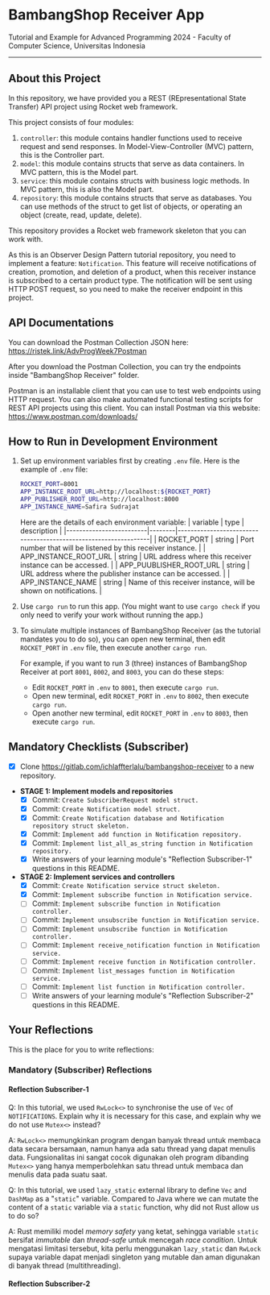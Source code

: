 # BambangShop Receiver App

Tutorial and Example for Advanced Programming 2024 - Faculty of Computer Science, Universitas Indonesia

---

## About this Project

In this repository, we have provided you a REST (REpresentational State Transfer) API project using Rocket web framework.

This project consists of four modules:

1. `controller`: this module contains handler functions used to receive request and send responses.
    In Model-View-Controller (MVC) pattern, this is the Controller part.
2. `model`: this module contains structs that serve as data containers.
    In MVC pattern, this is the Model part.
3. `service`: this module contains structs with business logic methods.
    In MVC pattern, this is also the Model part.
4. `repository`: this module contains structs that serve as databases.
    You can use methods of the struct to get list of objects, or operating an object (create, read, update, delete).

This repository provides a Rocket web framework skeleton that you can work with.

As this is an Observer Design Pattern tutorial repository, you need to implement a feature: `Notification`.
This feature will receive notifications of creation, promotion, and deletion of a product, when this receiver instance is subscribed to a certain product type.
The notification will be sent using HTTP POST request, so you need to make the receiver endpoint in this project.

## API Documentations

You can download the Postman Collection JSON here: <https://ristek.link/AdvProgWeek7Postman>

After you download the Postman Collection, you can try the endpoints inside "BambangShop Receiver" folder.

Postman is an installable client that you can use to test web endpoints using HTTP request.
You can also make automated functional testing scripts for REST API projects using this client.
You can install Postman via this website: <https://www.postman.com/downloads/>

## How to Run in Development Environment

1. Set up environment variables first by creating `.env` file.
    Here is the example of `.env` file:

    ```bash
    ROCKET_PORT=8001
    APP_INSTANCE_ROOT_URL=http://localhost:${ROCKET_PORT}
    APP_PUBLISHER_ROOT_URL=http://localhost:8000
    APP_INSTANCE_NAME=Safira Sudrajat
    ```

    Here are the details of each environment variable:
    | variable                | type   | description                                                     |
    |-------------------------|--------|-----------------------------------------------------------------|
    | ROCKET_PORT             | string | Port number that will be listened by this receiver instance.    |
    | APP_INSTANCE_ROOT_URL   | string | URL address where this receiver instance can be accessed.       |
    | APP_PUUBLISHER_ROOT_URL | string | URL address where the publisher instance can be accessed.       |
    | APP_INSTANCE_NAME       | string | Name of this receiver instance, will be shown on notifications. |
2. Use `cargo run` to run this app.
    (You might want to use `cargo check` if you only need to verify your work without running the app.)
3. To simulate multiple instances of BambangShop Receiver (as the tutorial mandates you to do so),
    you can open new terminal, then edit `ROCKET_PORT` in `.env` file, then execute another `cargo run`.

    For example, if you want to run 3 (three) instances of BambangShop Receiver at port `8001`, `8002`, and `8003`, you can do these steps:
    - Edit `ROCKET_PORT` in `.env` to `8001`, then execute `cargo run`.
    - Open new terminal, edit `ROCKET_PORT` in `.env` to `8002`, then execute `cargo run`.
    - Open another new terminal, edit `ROCKET_PORT` in `.env` to `8003`, then execute `cargo run`.

## Mandatory Checklists (Subscriber)

- [x] Clone <https://gitlab.com/ichlaffterlalu/bambangshop-receiver> to a new repository.
- **STAGE 1: Implement models and repositories**
  - [x] Commit: `Create SubscriberRequest model struct.`
  - [x] Commit: `Create Notification model struct.`
  - [x] Commit: `Create Notification database and Notification repository struct skeleton.`
  - [x] Commit: `Implement add function in Notification repository.`
  - [x] Commit: `Implement list_all_as_string function in Notification repository.`
  - [x] Write answers of your learning module's "Reflection Subscriber-1" questions in this README.
- **STAGE 2: Implement services and controllers**
  - [x] Commit: `Create Notification service struct skeleton.`
  - [x] Commit: `Implement subscribe function in Notification service.`
  - [ ] Commit: `Implement subscribe function in Notification controller.`
  - [ ] Commit: `Implement unsubscribe function in Notification service.`
  - [ ] Commit: `Implement unsubscribe function in Notification controller.`
  - [ ] Commit: `Implement receive_notification function in Notification service.`
  - [ ] Commit: `Implement receive function in Notification controller.`
  - [ ] Commit: `Implement list_messages function in Notification service.`
  - [ ] Commit: `Implement list function in Notification controller.`
  - [ ] Write answers of your learning module's "Reflection Subscriber-2" questions in this README.

## Your Reflections

This is the place for you to write reflections:

### Mandatory (Subscriber) Reflections

#### Reflection Subscriber-1

Q: In this tutorial, we used `RwLock<>` to synchronise the use of `Vec` of `NOTIFICATIONS`.
Explain why it is necessary for this case, and explain why we do not use `Mutex<>` instead?

A: `RwLock<>` memungkinkan program dengan banyak thread untuk membaca data secara bersamaan, namun hanya ada satu thread yang dapat menulis data.
Fungsionalitas ini sangat cocok digunakan oleh program dibanding `Mutex<>` yang hanya memperbolehkan satu thread untuk membaca dan menulis data pada suatu saat.

Q: In this tutorial, we used `lazy_static` external library to define `Vec` and `DashMap` as a "`static`" variable.
Compared to Java where we can mutate the content of a `static` variable via a `static` function, why did not Rust allow us to do so?

A: Rust memiliki model *memory safety* yang ketat, sehingga variable `static` bersifat *immutable* dan *thread-safe* untuk mencegah *race condition*.
Untuk mengatasi limitasi tersebut, kita perlu menggunakan `lazy_static` dan `RwLock` supaya variable dapat menjadi singleton yang mutable dan aman
digunakan di banyak thread (multithreading).

#### Reflection Subscriber-2
